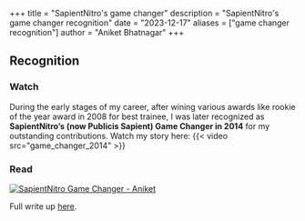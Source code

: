 +++
title = "SapientNitro's game changer"
description = "SapientNitro's game changer recognition"
date = "2023-12-17"
aliases = ["game changer recognition"]
author = "Aniket Bhatnagar"
+++

## Recognition

### Watch
During the early stages of my career, after wining various awards like rookie of the year award in 2008 for best trainee, I was later recognized as **SapientNitro’s (now Publicis Sapient) Game Changer in 2014** for my outstanding contributions. Watch my story here:
{{< video src="game_changer_2014" >}}

### Read
<a href="https://issuu.com/sapienthiring/docs/aniket-case_studypdf_final/1" target="_blank" rel="noopener">![SapientNitro Game Changer - Aniket](/images/highlights/SN-GameChanger-Recognition.png)</a>

Full write up [here](https://issuu.com/sapienthiring/docs/aniket-case_studypdf_final/1).

